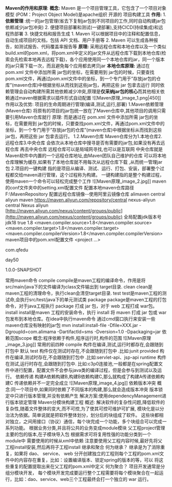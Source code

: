 **Maven的作用和原理**:
	**概念:** Maven 是一个项目管理工具，它包含了一个项目对象模型 (POM：Project Object Model)是apache组织 开源的 项目构建工具
	**作用:**
	1. **依赖管理** :统一的jar包管理(省去下复制jar包到不同项目的工作,同时自动构建jar包依赖减少jar包冲突)
	2. 便捷项目部署和测试(一键部署),支持CICD(持续集成)和远程热部署
	3. 快捷文档和报告生成
		1. Maven 可以根据项目中的注释和配置信息，自动生成项目的文档，包括 API 文档、用户手册等
		2. Maven 可以生成各种报告，如测试报告、代码覆盖率报告等
	**原理:**
	采用远程仓库和本地仓库以及一个类似build.xml的pom.xml，将pom.xml中定义的jar文件从远程仓库下载到本地仓库(检索会先检索本地再去远程下载)，各个应用使用同一个本地仓库的jar，同一个版本的jar只需下载一次，而且避免每个应用都去拷贝jar
		**本地仓库原理:** 通过在 pom.xml 文件中添加所需 jar包的坐标，在需要用到 jar包的时候，只要查找pom.xml文件，再通过pom.xml文件中的坐标，到一个专门用于”存放jar包的仓库”(maven仓库)中根据坐标从而找到这些jar包，再把这些 jar 包拿去运行
	同时依赖管理会自动构建所需其他依赖减少冲突,原理是**仅采纳jar包的核心**而其他相关依赖通过maven根据需求以插件形式自动配置
	![[Maven原理_image_1.png|450]]
作用以及优势:
项目的生命周期进行管理(编译,测试,运行,部署)
1.Maven依赖管理(Maven仓库)
将原有的项目的jar包统一放在了Maven仓库中,其他项目的调用只需要引用Maven仓库就行
原理:
而是通过在 pom.xml 文件中添加所需 jar包的坐标，在需要用到 jar包的时候，只要查找pom.xml文件，再通过pom.xml文件中的坐标，到一个专门用于”存放jar包的仓库”(maven仓库)中根据坐标从而找到这些jar包，再把这些 jar 包拿去运行。
1.2.Maven仓库
Maven仓库分为1.本地仓库2.远程仓库3.中央仓库
会依次从本地仓库中搜寻是否有需要的jar包,如果没有再去远程仓库 再去中央仓库
远程仓库可以是局域网寻找,也可以是互联网
中央仓库就是Maven软件中内置的一个远程仓库地址,由Maven团队自己维护的仓库
可以将本地仓库理解为缓存,如果有了本地仓库就不用每次从远程仓库下载 ,从而统一管理jar包
2.项目的一键构建
指的是项目从编译、测试、运行、打包、安装，部署整个过程都交给maven进行管理，这个过程称为构建。 一键构建指的是整个构建过程，使用maven一个命令可以轻松完成整个工作
  ![[Maven原理_image_2.jpg]]
maven的conf文件夹中的setting.xml配置文件
配置本地maven仓库路径
<localRepository>F:\MavenRepository</localRepository>
配置远程仓库镜像--使用阿里云镜像仓库
<mirror>
<id>alimaven</id>
<mirrorOf>central</mirrorOf>
<name>aliyun maven</name>
<url>https://maven.aliyun.com/repository/central</url>
</mirror>
<mirror>
<id>nexus-aliyun</id>
<mirrorOf>central</mirrorOf>
<name>Nexus aliyun</name>
<url>[http://maven.aliyun.com/nexus/content/groups/public](http://maven.aliyun.com/nexus/content/groups/public)</url>
</mirror>
全局配置jdk版本号
<profile>
<id>jdk18</id>
<activation>
<activeByDefault>true</activeByDefault>
<jdk>1.8</jdk>
</activation>
<properties>
<maven.compiler.source>1.8</maven.compiler.source> <maven.compiler.target>1.8</maven.compiler.target> <maven.compiler.compilerVersion>1.8</maven.compiler.compilerVersion>
</properties>
</profile>
maven项目中的pom.xml配置文件
<project ...>
<!--公司名称-->
<groupId>com.qfedu</groupId>
<!--项目名称-->
<artifactId>day50</artifactId>
<!--版本号-->
<version>1.0.0-SNAPSHOT</version>
<!--声明变量-->
<properties> </properties>
<!--依赖管理-->
<dependencies> </dependencies>
<!--插件管理-->
<build> </build>
</project>
常用maven命令
compile
compile是maven工程的编译命令，作用是将src/main/java下的文件编译为class文件输出到 target目录.
clean
clean是 maven工程的清理命令，执行clean会清空target目录.
test
test是maven工程的测试命,会执行src/test/java下的单元测试类
package
package是maven工程的打包命令，对于java工程执行 package 打成 jar 包，对于 web 工程打成 war包。
install
install是maven 工程的安装命令，执行 install 将 maven 打成 jar 包或 war 包发布到本地仓库。在idea中执行maven命令
通过cmd窗口执行来安装一些maven仓库没有映射的jar包
mvn install:install-file -Dfile=XXX.jar -DgroupId=com.alimama -DartifactId=sms -Dversion=1.0 -Dpackaging=jar
依赖范围scope
概念:程序依赖于构件,程序运行时,构件的范围
![[Maven原理_image_3.jpg]]
常用的前四种
compile
构件在编译,测试,运行时都存在,会跟随到打包中 默认
test
构件仅在测试时存在,不会跟随到打包中 .比如:junit
provided
构件在编译,测试时存在,不会跟随到打包中
.比如:servlet-api、jsp-api
runtime
构件在测试,运行时存在,会跟随到打包中.
比如:c3p0连接池,一般都是在spring配置文件中进行配置，配置文件不会参与java类的编译过程，但是会参与到测试以及运行。
依赖传递
构建A依赖构建B,构建B依赖构建C,那么就构成了构建A传递依赖构建C
传递依赖并不一定完全成立
![[Maven原理_image_4.jpg]]
依赖版本冲突
概念:同一个项目中,如果同时依赖了不同版本的构建,那么就会造成版本冲突
版本锁定中只进行版本管理,并没有依赖产生
解决方案:使用dependencyManagement进行版本锁定管理
Maven分模块构建工程
概述:
解决软件的复杂性问题,降低软件的复杂性,随着文件整体的变大,而不可控,为了使其可控可维护可扩展,
模块化是以分治法为依据。简单说就是把软件整体划分，划分后的块组成了软件。
这些块都相对独立，之间用接口（协议）通信，每个块完成一个功能，多个块组合可以完成一系列功能。
根据业务分类,并且将公共的业务变成module模块
父工程project管理主要的包的版本,在子模块导入包
根据需求可将复用性强的功能分类到一个module中
需要使用的时候从xml中依赖
注意要使用父工程内容时候,最好先将父工程install安装,然后再将子工程install
继承和聚合
何为继承？
继承是为了消除重复，如果将 dao、 service、 web 分开创建独立的工程则每个工程的pom.xml文件中的内容存在重复，比如：设置编译版本、锁定spring的版本的等，可以
将这些重复的配置提取出来在父工程的pom.xml中定义
何为聚合？
项目开发通常是分组分模块开发， 每个模块开发完成要运行整个工程需要将每个模块聚合在一起运行，比如：dao、service、web三个工程最终会打一个独立的 war 运行。